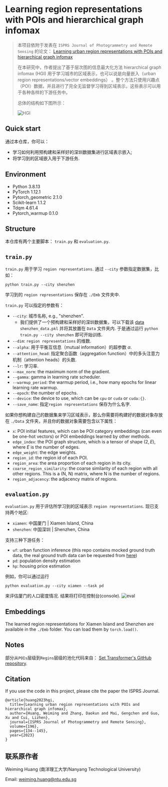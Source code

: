 # Learning region representations with POIs and hierarchical graph infomax

> 本项目依附于发表在 `ISPRS Journal of Photogrammetry and Remote Sensing` 的论文： [Learning urban region representations with POIs and hierarchical graph infomax](https://doi.org/10.1016/j.isprsjprs.2022.11.021)
>
> 
>
> 在本研究中，作者提出了基于层次图的信息最大化方法 hierarchical graph infomax (HGI) 用于学习城市的区域表示，也可以说是向量嵌入（urban region representations/vector embeddings） 。整个方法只使用兴趣点（POI）数据，并且进行了完全无监督学习得到区域表示，这些表示可以用于各种各样的下游任务中。
>
> 总体的结构如下图所示：
>
> ![HGI](Figures/HGI.png)

## Quick start
通过本仓库，你可以：
- 学习如何利用预构建和采样好的深圳数据集进行区域表示嵌入;
- 将学习到的区域嵌入用于下游任务.

## Environment
- Python 3.8.13
- PyTorch 1.12.1
- Pytorch_geometric 2.1.0
- Scikit-learn 1.1.2
- Tdqm 4.61.4
- Pytorch_warmup 0.1.0

## Structure
本仓库有两个主要脚本： `train.py` 和 `evaluation.py`.


## `train.py`
`train.py` 用于学习 `region representations`. 通过 `--city` 参数指定数据集，比如：

````shell
python train.py --city shenzhen
````

学习到的 `region representations` 保存在 `./Emb` 文件夹中. 



`train.py` 可以指定的参数有：

- `--city`: 城市名称, e.g., "shenzhen". 
  - 我们提供了一个预构建和采样好的深圳数据集，可以下载该 [data](https://figshare.com/articles/dataset/Sub-sampled_dataset_for_Shenzhen_HGI_region_embedding_example_dataset_/21836496) `shenzhen_data.pkl` 并将其放置在 `Data` 文件夹内. 于是通过运行 `python train.py --city shenzhen` 即可开始训练.
- `--dim`:  `region representations` 的维数.
- `--alpha`: 用于平衡互信息（mutual information）的超参数 $\alpha$. 
- `--attention_head`: 指定聚合函数（aggregation function）中的多头注意力机制（attention heads）的头数.
- `--lr`: 学习率.
- `--max_norm`: the maximum norm of the gradient.
- `--gamma`: gamma in learning rate scheduler.
- `--warmup_period`: the warmup period, i.e., how many epochs for linear learning rate warmup.
- `--epoch`: the number of epochs.
- `--device`: the device to use, which can be `cpu` or `cuda` or `cuda:{}`.
- `--save_name`: 指定`region representations` 保存为什么名字.



如果你想构建自己的数据集来学习区域表示，那么你需要将构建好的数据对象存放在 `./Data` 文件夹，并且你的数据对象需要包含以下属性：
- `x`: POI initial features, which can be POI category embeddings (can even be one-hot vectors) or POI embeddings learned by other methods.
- `edge_index`: the POI graph structure, which is a tensor of shape $(2, E)$, where $E$ is the number of edges.
- `edge_weight`: the edge weights.
- `region_id`: the region id of each POI.
- `region_area`: the area proportion of each region in its city.
- `coarse_region_similarity`: the coarse similarity of each region with all other regions. This is a (N, N) matrix, where N is the number of regions.
- `region_adjacency`: the adjacency matrix of regions. 




## `evaluation.py`
`evaluation.py` 用于评估所学习到的区域表示 `region representations`. 现已支持两个地区:

- `xiamen`: 中国厦门 | Xiamen Island, China
- `shenzhen`: 中国深圳 | Shenzhen, China

支持三种下游任务：

- `uf`: urban function inference (this repo contains mocked ground truth data, the real ground truth data can be requested from [here](http://geoscape.pku.edu.cn/en.html))
- `pd`: population density estimation
- `hp`: housing price estimation



例如，你可以通过运行

````shell
python evaluation.py --city xiamen --task pd
````

来评估厦门的人口密度情况. 结果将打印在控制台(console).
![eval](Figures/eval.png)

## Embeddings
The learned region representations for Xiamen Island and Shenzhen are available in the `./Emb` folder. You can load them by `torch.load()`.

## Notes
部分从`POIs`层级到`Regins`层级的池化代码来自： [Set Transformer's GitHub repository](https://github.com/juho-lee/set_transformer).

## Citation

If you use the code in this project, please cite the paper the ISPRS Journal.
```
@article{huang2023hgi,
  title={Learning urban region representations with POIs and hierarchical graph infomax},
  author={Huang, Weiming and Zhang, Daokun and Mai, Gengchen and Guo, Xu and Cui, Lizhen},
  journal={ISPRS Journal of Photogrammetry and Remote Sensing},
  volume={196},
  pages={134--145},
  year={2023}
}
```

## 联系原作者
Weiming Huang (南洋理工大学/Nanyang Technological University)

Email: weiming.huang@ntu.edu.sg
